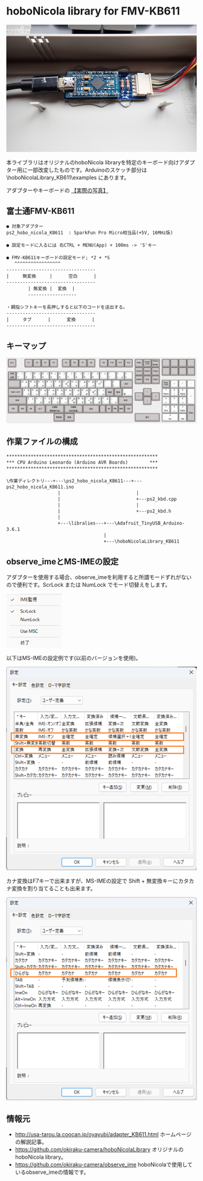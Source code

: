 # hoboNicola library for FMV-KB611

![](assets/images/06.jpg)

本ライブラリはオリジナルのhoboNicola libraryを特定のキーボード向けアダプター用に一部改変したものです。Arduinoのスケッチ部分は \hoboNicolaLibrary_KB611\examples にあります。

アダプターやキーボードの [【実際の写真】](./assets/hobonicola_gallery.md)

## 富士通FMV-KB611
	● 対象アダプター
	ps2_hobo_nicola_KB611  : SparkFun Pro Micro相当品(+5V, 16MHz版)

	● 設定モードに入るには 右CTRL + MENU(App) + 100ms -> 'S'キー

	● FMV-KB611キーボードの設定モード; *2 + *S
       ^^^^^^^^^^^^^^^^^
	---------------------------------
	|     無変換     |      空白      |	
	---------------------------------
            | 無変換 |  変換  |
	        ------------------

	・親指シフトキーを長押しすると以下のコードを送出する。
	---------------------------------
	|     タブ      |      変換      |	
	---------------------------------

## キーマップ
![](assets/images/fmv-kb611.png)

## 作業ファイルの構成
	********************************************************
	*** CPU Arduino Leonardo (Arduino AVR Boards)        ***
	********************************************************

	\作業ディレクトリ---+---\ps2_hobo_nicola_KB611---+---ps2_hobo_nicola_KB611.ino
					   |							|
					   |							+---ps2_kbd.cpp
					   |							|
					   |							+---ps2_kbd.h
					   |
	                   +---\libralies---+---\Adafruit_TinyUSB_Arduino-3.6.1
	                                    |
	                                    +---\hoboNicolaLibrary_KB611
## observe_imeとMS-IMEの設定

アダプターを使用する場合、observe_imeを利用すると所謂モードずれがないので便利です。ScrLock または NumLock でモード切替えをします。

![](assets/images/observe_ime.png)

以下はMS-IMEの設定例です(以前のバージョンを使用)。

![](assets/images/ms_ime1.png)

カナ変換はF7キーで出来ますが、MS-IMEの設定で Shift + 無変換キーにカタカナ変換を割り当てることも出来ます。

![](assets/images/ms_ime2.png)

## 情報元
* http://usa-tarou.la.coocan.jp/oyayubi/adapter_KB611.html ホームページの解説記事。 
* https://github.com/okiraku-camera/hoboNicolaLibrary オリジナルのhoboNicola library。 
* https://github.com/okiraku-camera/observe_ime hoboNicolaで使用しているobserve_imeの情報です。

